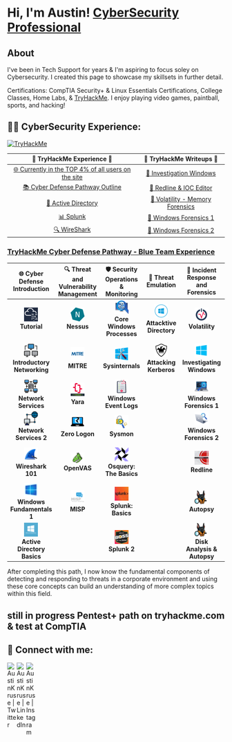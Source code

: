 <h1>Hi, I'm Austin! <bhttps://github.com/AustinKruse/AustinKruser><a href="https://www.linkedin.com/in/austin-kruse-06454b124/">CyberSecurity Professional</a></h1>

## About
I've been in Tech Support for years & I'm aspiring to focus soley on Cybersecurity.  I created this page to showcase my skillsets in further detail.

Certifications: CompTIA Security+ & Linux Essentials Certifications, College Classes, Home Labs, & [TryHackMe](https://tryhackme.com/p/TaqTix).  I enjoy playing video games, paintball, sports, and hacking! 

## 👨‍💻 CyberSecurity Experience:

<p><a href="https://tryhackme.com/p/TaqTix"><img src="https://tryhackme-badges.s3.amazonaws.com/TaqTix.png" alt="TryHackMe"><a></p>

|                             🌟 **TryHackMe Experience** 🌟                              |                        📄 **TryHackMe Writeups** 📄                        |
| :--------------------------------------------------------------------------------------: | :-------------------------------------------------------------------------: | 
| [🌐 Currently in the TOP 4% of all users on the site](https://tryhackme.com/p/TaqTix)  | [📝 Investigation Windows](https://github.com/AustinKruse/Obsidian-Vault/blob/main/Labs/Investigating%20Windows.md) |
| [📚 Cyber Defense Pathway Outline](https://tryhackme.com/path/outline/blueteam)        | [📝 Redline & IOC Editor](https://github.com/AustinKruse/Obsidian-Vault/blob/main/Labs/Redline%20%26%20IOC%20Editor.md) |
| [🔐 Active Directory](https://tryhackme.com/r/room/attacktivedirectory)                | [📝 Volatility - Memory Forensics](https://github.com/AustinKruse/Obsidian-Vault/blob/main/Labs/Volatility%20-%20Memory%20Forensics%20THM%20Walkthrough%20(Windows).md) |
| [📊 Splunk](https://tryhackme.com/r/room/splunk2gcd5)                                  | [📝 Windows Forensics 1](https://github.com/AustinKruse/Obsidian-Vault/blob/main/Labs/Windows%20Forensics%201.md) |
| [🔍 WireShark](https://tryhackme.com/r/room/wireshark)                                 | [📝 Windows Forensics 2](https://github.com/AustinKruse/Obsidian-Vault/blob/main/Labs/Windows%20Forensics%202.md) |


### [TryHackMe Cyber Defense Pathway - Blue Team Experience](https://tryhackme.com/path/outline/blueteam)

|                      🌐 **Cyber Defense Introduction**                      |               🔍 **Threat and Vulnerability Management**              |                 🛡️ **Security Operations & Monitoring**                 |                       🎯 **Threat Emulation**                       |                   🧩 **Incident Response and Forensics**                  |                             🦠 **Malware Analysis**                             |
| :-------------------------------------------------------------------------: | :-------------------------------------------------------------------: | :---------------------------------------------------------------------: | :-----------------------------------------------------------------: | :----------------------------------------------------------------------: | :----------------------------------------------------------------------------: |
| ![](assets/tutorial.png)<br>**Tutorial**                                   | ![](assets/nessus.png)<br>**Nessus**                                  | ![](assets/core-windows-processes.png)<br>**Core Windows Processes**    | ![](assets/attacktive-directory.png)<br>**Attacktive Directory**      | ![](assets/volatility.png)<br>**Volatility**                                 | ![](assets/history-of-malware.png)<br>**History of Malware**                    |
| ![](assets/Introductory-networking.png)<br>**Introductory Networking**     | ![](assets/Mitre.png)<br>**MITRE**                                    | ![](assets/sysinternals.png)<br>**Sysinternals**                        | ![](assets/attacking-kerberos.png)<br>**Attacking Kerberos**         | ![](assets/investigating-windows.png)<br>**Investigating Windows**            | ![](assets/malware-intro.png)<br>**MAL: Malware Introductory**                 |
| ![](assets/Network-Services.png)<br>**Network Services**                   | ![](assets/yara.png)<br>**Yara**                                      | ![](assets/windows-event-logs.png)<br>**Windows Event Logs**            |                                                                       | ![](assets/windows-forensics-1.png)<br>**Windows Forensics 1**                 | ![](assets/strings.png)<br>**MAL: Strings**                                    |
| ![](assets/Network-Services-2.png)<br>**Network Services 2**               | ![](assets/zerologon.png)<br>**Zero Logon**                           | ![](assets/sysmon.png)<br>**Sysmon**                                    |                                                                       | ![](assets/windows-forensics-2.png)<br>**Windows Forensics 2**                 | ![](assets/basic-malware-reverse-engineering.jpeg)<br>**Basic Malware RE**      |
| ![](assets/Wireshark-101.png)<br>**Wireshark 101**                         | ![](assets/OpenVas.png)<br>**OpenVAS**                                | ![](assets/osquery-the-basics.png)<br>**Osquery: The Basics**           |                                                                       | ![](assets/redline.jpeg)<br>**Redline**                                       | ![](assets/REMnux.png)<br>**MAL: REMnux - The Redux**                           |
| ![](assets/Windows-fundamentals-1.png)<br>**Windows Fundamentals 1**       | ![](assets/misp.png)<br>**MISP**                                      | ![](assets/splunk-basics.png)<br>**Splunk: Basics**                     |                                                                       | ![](assets/autopsy.png)<br>**Autopsy**                                        |                                                                                  |
| ![](assets/Active-Directory-Basics.png)<br>**Active Directory Basics**      |                                                                       | ![](assets/Splunk-2.png)<br>**Splunk 2**                                |                                                                       | ![](assets/disk-analysis-autopsy.png)<br>**Disk Analysis & Autopsy**          |                                                                                  |

After completing this path, I now know the fundamental components of detecting and responding to threats in a corporate environment and using these core concepts can build an understanding of more complex topics within this field.



## still in progress Pentest+ path on tryhackme.com & test at CompTIA

<h2> 🤳 Connect with me:</h2>

[<img align="left" alt="AustinKruse | Twitter" width="22px" src="https://cdn.jsdelivr.net/npm/simple-icons@v3/icons/twitter.svg" />][twitter]
[<img align="left" alt="AustinKruse | LinkedIn" width="22px" src="https://cdn.jsdelivr.net/npm/simple-icons@v3/icons/linkedin.svg" />][linkedin]
[<img align="left" alt="AustinKruse | Instagram" width="22px" src="https://cdn.jsdelivr.net/npm/simple-icons@v3/icons/instagram.svg" />][instagram]

[twitter]: https://twitter.com/TaqTix_
[instagram]: https://www.instagram.com/taqtix_/
[linkedin]: https://www.linkedin.com/in/austin-kruse-06454b124/
<br>


<!--
**AustinKruse/AustinKruse** is a ✨ _special_ ✨ repository because its `README.md` (this file) appears on your GitHub profile.

## Hi there 👋

Here are some ideas to get you started:

- 🔭 I’m currently working on ...
- 🌱 I’m currently learning ...
- 👯 I’m looking to collaborate on ...
- 🤔 I’m looking for help with ...
- 💬 Ask me about ...
- 📫 How to reach me: ...
- 😄 Pronouns: ...
- ⚡ Fun fact: ...

cyber defense pathway post: | 🌐 **Cyber Defense Introduction**  | 🔍 **Threat and Vulnerability Management** | 🛡️ **Security Operations & Monitoring** | 🎯 **Threat Emulation** | 🧩 **Incident Response and Forensics** | 🦠 **Malware Analysis**          |
|:----------------------------------:|:------------------------------------------:|:--------------------------------------:|:----------------------:|:--------------------------------------:|:-------------------------------:|
| 📚 Tutorial                        | 🔎 Nessus                                  | 🖥️ Core Windows Processes              | 🛠️ Attacktive Directory  | 🔍 Volatility                          | 🦠 History of Malware           |
| 🌐 Introductory Networking         | 🛡️ MITRE                                   | 🧰 Sysinternals                        | 🛡️ Attacking Kerberos   | 🖥️ Investigating Windows               | 🧪 MAL: Malware Introductory    |
| 🌍 Network Services                | 🔬 Yara                                    | 📊 Windows Event Logs                  |                        | 🗂️ Windows Forensics 1                 | 📜 MAL: Strings                 |
| 🌐 Network Services 2              | 🔓 Zero Logon                              | 🛠️ Sysmon                              |                        | 📂 Windows Forensics 2                 | 🧪 Basic Malware RE             |
| 🌟 Wireshark 101                   | 🛠️ OpenVAS                                 | 🔍 Osquery: The Basics                 |                        | 🗄️ Redline                             | 🧬 MAL: REMnux - The Redux      |
| 💻 Windows Fundamentals 1          | 🧩 MISP                                    | 📈 Splunk: Basics                      |                        | 📂 Autopsy                             |                                |
| 🏢 Active Directory Basics         |                                             | 📉 Splunk 2                            |                        | 🗃️ Disk Analysis & Autopsy            |                                |

-->
